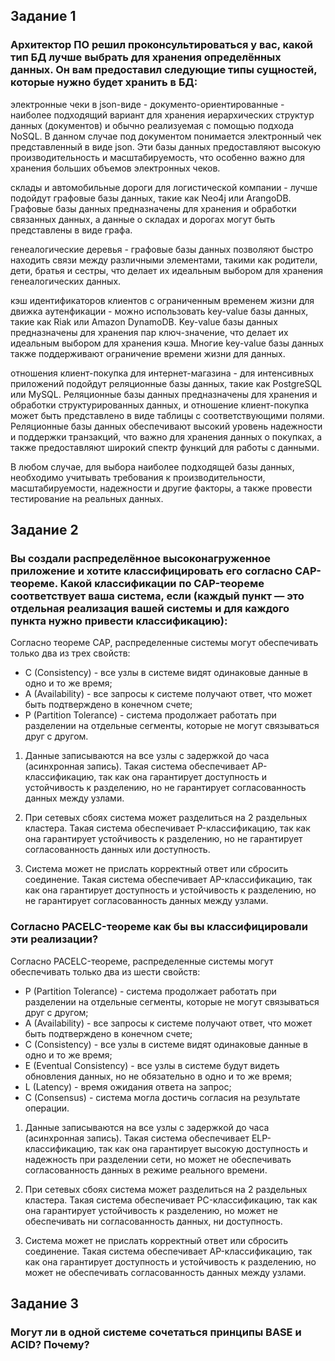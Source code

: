 ## Задание 1
### Архитектор ПО решил проконсультироваться у вас, какой тип БД лучше выбрать для хранения определённых данных. Он вам предоставил следующие типы сущностей, которые нужно будет хранить в БД:

электронные чеки в json-виде - документо-ориентированные - наиболее подходящий вариант для хранения иерархических структур данных (документов) и обычно реализуемая с помощью подхода NoSQL. 
В данном случае под документом понимается электронный чек представленный в виде json. Эти базы данных предоставляют высокую производительность и масштабируемость, что особенно важно для хранения больших объемов электронных чеков.

склады и автомобильные дороги для логистической компании - лучше подойдут графовые базы данных, такие как Neo4j или ArangoDB. Графовые базы данных предназначены для хранения и обработки связанных данных, а данные о складах и дорогах могут быть представлены в виде графа.

генеалогические деревья -  графовые базы данных позволяют быстро находить связи между различными элементами, такими как родители, дети, братья и сестры, что делает их идеальным выбором для хранения генеалогических данных.

кэш идентификаторов клиентов с ограниченным временем жизни для движка аутенфикации - можно использовать key-value базы данных, такие как Riak или Amazon DynamoDB. Key-value базы данных предназначены для хранения пар ключ-значение, что делает их идеальным выбором для хранения кэша. Многие key-value базы данных также поддерживают ограничение времени жизни для данных.

отношения клиент-покупка для интернет-магазина - для интенсивных приложений подойдут реляционные базы данных, такие как PostgreSQL или MySQL. Реляционные базы данных предназначены для хранения и обработки структурированных данных, и отношение клиент-покупка может быть представлено в виде таблицы с соответствующими полями. Реляционные базы данных обеспечивают высокий уровень надежности и поддержки транзакций, что важно для хранения данных о покупках, а также предоставляют широкий спектр функций для работы с данными.

В любом случае, для выбора наиболее подходящей базы данных, необходимо учитывать требования к производительности, масштабируемости, надежности и другие факторы, а также провести тестирование на реальных данных.

## Задание 2
### Вы создали распределённое высоконагруженное приложение и хотите классифицировать его согласно CAP-теореме. Какой классификации по CAP-теореме соответствует ваша система, если (каждый пункт — это отдельная реализация вашей системы и для каждого пункта нужно привести классификацию):

Согласно теореме CAP, распределенные системы могут обеспечивать только два из трех свойств:

- C (Consistency) - все узлы в системе видят одинаковые данные в одно и то же время;
- A (Availability) - все запросы к системе получают ответ, что может быть подтверждено в конечном счете;
- P (Partition Tolerance) - система продолжает работать при разделении на отдельные сегменты, которые не могут связываться друг с другом.

1. Данные записываются на все узлы с задержкой до часа (асинхронная запись).
Такая система обеспечивает AP-классификацию, так как она гарантирует доступность и устойчивость к разделению, но не гарантирует согласованность данных между узлами.

2. При сетевых сбоях система может разделиться на 2 раздельных кластера.
Такая система обеспечивает P-классификацию, так как она гарантирует устойчивость к разделению, но не гарантирует согласованность данных или доступность.

3. Система может не прислать корректный ответ или сбросить соединение.
Такая система обеспечивает AP-классификацию, так как она гарантирует доступность и устойчивость к разделению, но не гарантирует согласованность данных между узлами.

### Согласно PACELC-теореме как бы вы классифицировали эти реализации?

Согласно PACELC-теореме, распределенные системы могут обеспечивать только два из шести свойств:

- P (Partition Tolerance) - система продолжает работать при разделении на отдельные сегменты, которые не могут связываться друг с другом;
- A (Availability) - все запросы к системе получают ответ, что может быть подтверждено в конечном счете;
- C (Consistency) - все узлы в системе видят одинаковые данные в одно и то же время;
- E (Eventual Consistency) - все узлы в системе будут видеть обновления данных, но не обязательно в одно и то же время;
- L (Latency) - время ожидания ответа на запрос;
- C (Consensus) - система могла достичь согласия на результате операции.

1. Данные записываются на все узлы с задержкой до часа (асинхронная запись).
Такая система обеспечивает ELP-классификацию, так как она гарантирует высокую доступность и надежность при разделении сети, но может не обеспечивать согласованность данных в режиме реального времени.

2. При сетевых сбоях система может разделиться на 2 раздельных кластера.
Такая система обеспечивает PC-классификацию, так как она гарантирует устойчивость к разделению, но может не обеспечивать ни согласованность данных, ни доступность.

3. Система может не прислать корректный ответ или сбросить соединение.
Такая система обеспечивает AP-классификацию, так как она гарантирует доступность и устойчивость к разделению, но может не обеспечивать согласованность данных между узлами.

## Задание 3
### Могут ли в одной системе сочетаться принципы BASE и ACID? Почему?


